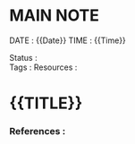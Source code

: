 # **MAIN NOTE**

DATE      : {{Date}}
TIME      : {{Time}}


Status    :  \
Tags      : 
Resources : 

# **{{TITLE}}**



### References :